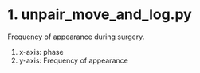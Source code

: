 
<readme>



# 1. unpair_move_and_log.py

Frequency of appearance during surgery.

1) x-axis: phase
2) y-axis: Frequency of appearance



